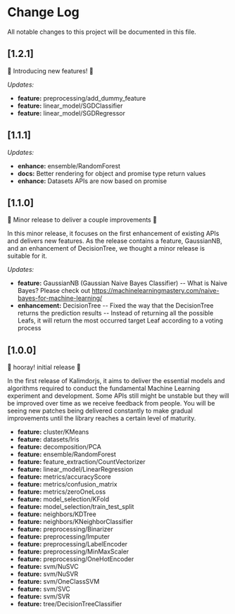 # Change Log

All notable changes to this project will be documented in this file.

## [1.2.1]

:rocket: Introducing new features! :rocket:

*Updates:*
* **feature:** preprocessing/add_dummy_feature
* **feature:** linear_model/SGDClassifier
* **feature:** linear_model/SGDRegressor


## [1.1.1]

*Updates:*
* **enhance:** ensemble/RandomForest
* **docs:** Better rendering for object and promise type return values
* **enhance:** Datasets APIs are now based on promise

## [1.1.0]
:raised_hands: Minor release to deliver a couple improvements :raised_hands: 

In this minor release, it focuses on the first enhancement of existing APIs and delivers new features. As the release contains a feature, GaussianNB, and an enhancement of DecisionTree, we thought a minor release is suitable for it. 

*Updates:*
- **feature:** GaussianNB (Gaussian Naive Bayes Classifier)
-- What is Naive Bayes? Please check out https://machinelearningmastery.com/naive-bayes-for-machine-learning/
- **enhancement:** DecisionTree
-- Fixed the way that the DecisionTree returns the prediction results
-- Instead of returning all the possible Leafs, it will return the most occurred target Leaf according to a voting process 

## [1.0.0]

:baby_chick: hooray! initial release :baby_chick:

In the first release of Kalimdorjs, 
it aims to deliver the essential models and algorithms required to conduct 
the fundamental Machine Learning experiment and development. Some APIs still
might be unstable but they will be improved over time as we receive feedback 
from people. You will be seeing new patches being delivered constantly to make gradual
improvements until the library reaches a certain level of maturity.

* **feature:** cluster/KMeans
* **feature:** datasets/Iris
* **feature:** decomposition/PCA
* **feature:** ensemble/RandomForest
* **feature:** feature_extraction/CountVectorizer
* **feature:** linear_model/LinearRegression
* **feature:** metrics/accuracyScore
* **feature:** metrics/confusion_matrix
* **feature:** metrics/zeroOneLoss
* **feature:** model_selection/KFold
* **feature:** model_selection/train_test_split
* **feature:** neighbors/KDTree
* **feature:** neighbors/KNeighborClassifier
* **feature:** preprocessing/Binarizer
* **feature:** preprocessing/Imputer
* **feature:** preprocessing/LabelEncoder
* **feature:** preprocessing/MinMaxScaler
* **feature:** preprocessing/OneHotEncoder
* **feature:** svm/NuSVC
* **feature:** svm/NuSVR
* **feature:** svm/OneClassSVM
* **feature:** svm/SVC
* **feature:** svm/SVR
* **feature:** tree/DecisionTreeClassifier

